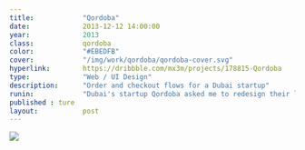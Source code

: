 ```yaml
---
title:            "Qordoba"
date:             2013-12-12 14:00:00
year:             2013
class:            qordoba
color:            "#EBEDFB"
cover:            "/img/work/qordoba/qordoba-cover.svg"
hyperlink:        https://dribbble.com/mx3m/projects/178815-Qordoba
type:             "Web / UI Design"
description:      "Order and checkout flows for a Dubai startup"
runin:            "Dubai's startup Qordoba asked me to redesign their localization order/checkout form. Our goal was to make it easier for Qordoba's customers to order in custom localization work while keeping an eye on how much it will cost them. We added a few mechanics to lower time and budget according to the customer's needs."
published : ture
layout:           post
---
```


<img class="post-content-screen desktop" src="{{ site.baseurl }}/img/work/qordoba/qordoba-checkout.png" />
